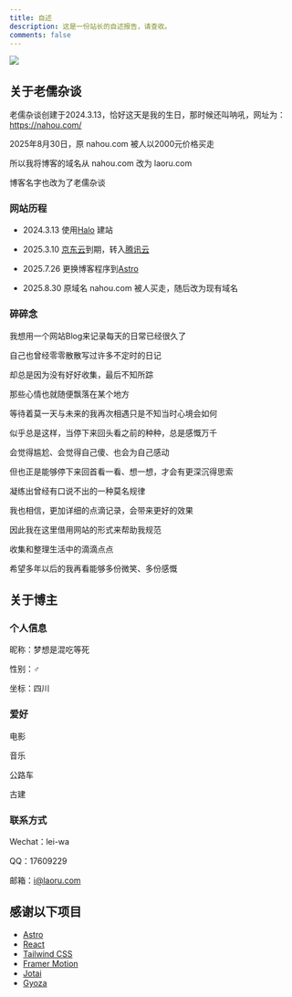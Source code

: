```yaml
---
title: 自述
description: 这是一份站长的自述报告，请查收。
comments: false
---
```


![](https://tc.z.wiki/autoupload/f/ep5yge1t_1NOTKAFsP5-RQ/20250726/1Izd/1920X716/wall.webp)

## 关于老儒杂谈

老儒杂谈创建于2024.3.13，恰好这天是我的生日，那时候还叫呐吼，网址为：https://nahou.com/

2025年8月30日，原 nahou.com 被人以2000元价格买走

所以我将博客的域名从 nahou.com 改为 laoru.com

博客名字也改为了老儒杂谈

### 网站历程

- 2024.3.13 使用[Halo](https://www.halo.run/) 建站

- 2025.3.10 [京东云](https://www.jdcloud.com/)到期，转入[腾讯云](https://cloud.tencent.com/)

- 2025.7.26 更换博客程序到[Astro](https://astro.build/)

- 2025.8.30 原域名 nahou.com 被人买走，随后改为现有域名

### 碎碎念

我想用一个网站Blog来记录每天的日常已经很久了

自己也曾经零零散散写过许多不定时的日记

却总是因为没有好好收集，最后不知所踪

那些心情也就随便飘落在某个地方

等待着莫一天与未来的我再次相遇只是不知当时心境会如何

似乎总是这样，当停下来回头看之前的种种，总是感慨万千

会觉得尴尬、会觉得自己傻、也会为自己感动

但也正是能够停下来回首看一看、想一想，才会有更深沉得思索

凝练出曾经有口说不出的一种莫名规律

我也相信，更加详细的点滴记录，会带来更好的效果

因此我在这里借用网站的形式来帮助我规范

收集和整理生活中的滴滴点点

希望多年以后的我再看能够多份微笑、多份感慨

## 关于博主

### 个人信息

昵称：梦想是混吃等死

性别：♂

坐标：四川

### 爱好

电影

音乐

公路车

古建

### 联系方式

Wechat：lei-wa

QQ：17609229

邮箱：i@laoru.com

## 感谢以下项目

- [Astro](https://astro.build/)
- [React](https://reactjs.org/)
- [Tailwind CSS](https://tailwindcss.com/)
- [Framer Motion](https://www.framer.com/motion/)
- [Jotai](https://jotai.org/)
- [Gyoza](https://github.com/lxchapu/astro-gyoza)

